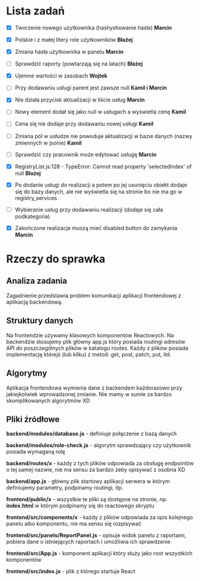 # Lista zadań

- [X] Tworzenie nowego użytkownika (hashyshowanie hasła) **Marcin**

- [x] Polskie i z małej litery role użytkowników **Błażej**

- [X] Zmiana hasła użytkownika w panelu **Marcin**

- [ ] Sprawdzić raporty (powtarzają się na latach) **Błażej**

- [x] Ujemne wartości w zasobach **Wojtek**

- [ ] Przy dodawaniu usługi parent jest zawsze null **Kamil i Marcin**

- [X] Nie działa przycisk aktualizacji w liście usług **Marcin**

- [ ] Nowy element dodał się jako null w usługach a wyświetla cenę **Kamil**

- [ ] Cena się nie dodaje przy dodawaniu nowej usługi **Kamil**

- [ ] Zmiana pól w usłudze nie powoduje aktualizacji w bazie danych (nazwy zmiennych w jsonie) **Kamil**

- [ ] Sprawdzić czy pracownik może edytować usługę **Marcin**

- [x] RegistryList.js:128 - TypeError: Cannot read property 'selectedIndex' of null **Błażej**

- [x] Po dodanie usługi do realizacji a potem po jej usunięciu obiekt dodaje się do bazy danych, ale nie wyświetla się na stronie bo nie ma go w registry_services

- [ ] Wybieranie usług przy dodawaniu realizacji (dodaje się cała podkategoria)

- [X] Zakończone realizacje muszą mieć disabled button do zamykania **Marcin**

# Rzeczy do sprawka

## Analiza zadania

Zagadnienie przedstawia problem komunikacji aplikacji frontendowej z aplikacją backendową.

## Struktury danych

Na frontendzie używamy klasowych komponentów Reactowych. Na backendzie stosujemy plik główny app.js który posiada routingi adresów API do poszczególnych plików w katalogu routes. Każdy z plików posiada implementację którejś (lub kilku) z metod: get, post, patch, put, itd.

## Algorytmy

Aplikacja frontendowa wymienia dane z backendem każdorazowo przy jakiejkolwiek wprowadzonej zmianie. Nie mamy w sumie za bardzo skomplikowanych algorytmów XD

## Pliki źródłowe

**backend/modules/database.js** - definiuje połączenie z bazą danych

**backend/modules/role-check.js** - algorytm sprawdzający czy użytkownik posiada wymaganą rolę

**backend/routes/x** - każdy z tych plików odpowiada za obsługę endpointów o tej samej nazwie, nie ma sensu za bardzo żeby opisywać z osobna XD

**backend/app.js** - główny plik startowy aplikacji serwera w którym definiujemy parametry, podpinamy routingi, itp.

**frontend/public/x** - wszystkie te pliki są dostępne na stronie, np. **index.html** w którym podpinamy się do reactowego skryptu

**frontend/src/components/x** - każdy z plików odpowiada za opis kolejnego panelu albo komponentu, nie ma sensu się rozpisywać

**frontend/src/panels/ReportPanel.js** - opisuje widok panelu z raportami, pobiera dane o istniejących raportach i umożliwia ich sprawdzenie

**frontend/src/App.js** - komponent aplikacji który służy jako root wszystkich komponentów

**frontend/src/index.js** - plik z którego startuje React
